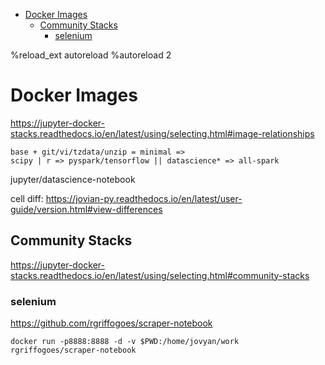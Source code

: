 <!-- TOC -->

- [Docker Images](#docker-images)
    - [Community Stacks](#community-stacks)
        - [selenium](#selenium)

<!-- /TOC -->

  %reload_ext autoreload
  %autoreload 2

# Docker Images
https://jupyter-docker-stacks.readthedocs.io/en/latest/using/selecting.html#image-relationships

    base + git/vi/tzdata/unzip = minimal => 
    scipy | r => pyspark/tensorflow || datascience* => all-spark

jupyter/datascience-notebook

cell diff: https://jovian-py.readthedocs.io/en/latest/user-guide/version.html#view-differences

## Community Stacks
https://jupyter-docker-stacks.readthedocs.io/en/latest/using/selecting.html#community-stacks

### selenium
https://github.com/rgriffogoes/scraper-notebook  

    docker run -p8888:8888 -d -v $PWD:/home/jovyan/work rgriffogoes/scraper-notebook
